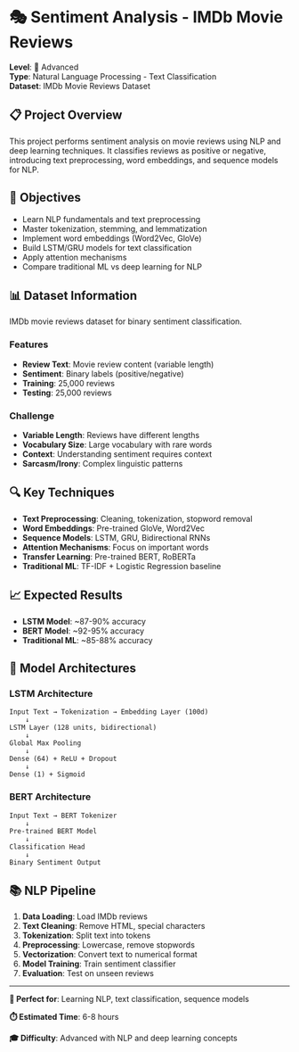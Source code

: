 # 🎭 Sentiment Analysis - IMDb Movie Reviews

**Level**: 🔴 Advanced  
**Type**: Natural Language Processing - Text Classification  
**Dataset**: IMDb Movie Reviews Dataset

## 📋 Project Overview

This project performs sentiment analysis on movie reviews using NLP and deep learning techniques. It classifies reviews as positive or negative, introducing text preprocessing, word embeddings, and sequence models for NLP.

## 🎯 Objectives

- Learn NLP fundamentals and text preprocessing
- Master tokenization, stemming, and lemmatization
- Implement word embeddings (Word2Vec, GloVe)
- Build LSTM/GRU models for text classification
- Apply attention mechanisms
- Compare traditional ML vs deep learning for NLP

## 📊 Dataset Information

IMDb movie reviews dataset for binary sentiment classification.

### Features
- **Review Text**: Movie review content (variable length)
- **Sentiment**: Binary labels (positive/negative)
- **Training**: 25,000 reviews
- **Testing**: 25,000 reviews

### Challenge
- **Variable Length**: Reviews have different lengths
- **Vocabulary Size**: Large vocabulary with rare words
- **Context**: Understanding sentiment requires context
- **Sarcasm/Irony**: Complex linguistic patterns

## 🔍 Key Techniques

- **Text Preprocessing**: Cleaning, tokenization, stopword removal
- **Word Embeddings**: Pre-trained GloVe, Word2Vec
- **Sequence Models**: LSTM, GRU, Bidirectional RNNs
- **Attention Mechanisms**: Focus on important words
- **Transfer Learning**: Pre-trained BERT, RoBERTa
- **Traditional ML**: TF-IDF + Logistic Regression baseline

## 📈 Expected Results

- **LSTM Model**: ~87-90% accuracy
- **BERT Model**: ~92-95% accuracy
- **Traditional ML**: ~85-88% accuracy

## 🧠 Model Architectures

### LSTM Architecture
```
Input Text → Tokenization → Embedding Layer (100d)
    ↓
LSTM Layer (128 units, bidirectional)
    ↓
Global Max Pooling
    ↓
Dense (64) + ReLU + Dropout
    ↓
Dense (1) + Sigmoid
```

### BERT Architecture
```
Input Text → BERT Tokenizer
    ↓
Pre-trained BERT Model
    ↓
Classification Head
    ↓
Binary Sentiment Output
```

## 📚 NLP Pipeline

1. **Data Loading**: Load IMDb reviews
2. **Text Cleaning**: Remove HTML, special characters
3. **Tokenization**: Split text into tokens
4. **Preprocessing**: Lowercase, remove stopwords
5. **Vectorization**: Convert text to numerical format
6. **Model Training**: Train sentiment classifier
7. **Evaluation**: Test on unseen reviews

---

**🎯 Perfect for**: Learning NLP, text classification, sequence models

**⏱️ Estimated Time**: 6-8 hours

**🎓 Difficulty**: Advanced with NLP and deep learning concepts

